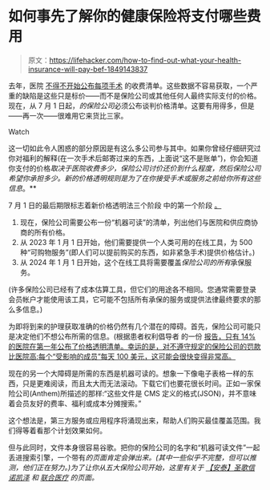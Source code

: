 # 如何事先了解你的健康保险将支付哪些费用

> 原文：<https://lifehacker.com/how-to-find-out-what-your-health-insurance-will-pay-bef-1849143837>

去年，医院 [不得不开始公布每项手术](https://lifehacker.com/how-to-find-what-a-hospital-actually-charges-1847585277) 的收费清单。这些数据不容易获取，一个严重的缺陷是这些只是标价——而不是保险公司或其他任何人最终实际支付的价格。现在，从 7 月 1 日起，*的保险公司*必须公布谈判价格清单。这要有用得多，但是——再一次——很难用它来货比三家。

Watch

这一切如此令人困惑的部分原因是有这么多公司参与其中。如果你曾经仔细研究过你对福利的解释(在一次手术后邮寄过来的东西，上面说“这不是账单”)，你会知道你支付的价格*取决于医院收费多少，保险公司讨价还价到什么程度，然后保险公司希望你承担多少。新的价格透明规则是为了在你接受手术或服务之前给你所有这些信息*。**

7 月 1 日的最后期限标志着新价格透明法三个阶段 中的第一个阶段 [。](https://www.cms.gov/healthplan-price-transparency/plans-and-issuers)

1.  现在，保险公司需要公布一份“机器可读”的清单，列出他们与医院和供应商协商的所有价格。
2.  从 2023 年 1 月 1 日开始，他们需要提供一个人类可用的在线工具，为 500 种“可购物服务”(即人们可以提前购买的东西，如非紧急手术)提供价格估计。)
3.  从 2024 年 1 月 1 日开始，这个在线工具将需要覆盖*保险公司的所有*承保服务。

(许多保险公司已经有了成本估算工具，但它们的用途各不相同。您通常需要登录会员帐户才能使用该工具，它可能不包括所有承保的服务或提供法律最终要求的那么多信息。)

为即将到来的护理获取准确的价格仍然有几个潜在的障碍。首先，保险公司可能只是决定他们不想公布所需的信息。(根据患者权利倡导者 的一份 [报告，只有 14%的医院在第一年公布了价格透明清单。幸运的是，对不遵守规定的保险公司的罚款比医院高:每个“受影响的成员”每天 100 美元，这可能会很快变得非常高。](https://www.patientrightsadvocate.org/semi-annual-compliance-report-2022)

现在的另一个大障碍是所需的东西是机器可读的。想象一下像电子表格一样的东西，只是更难阅读，而且太大而无法滚动。下载它们也要花很长时间。正如一家保险公司(Anthem)所描述的那样:“这些文件是 CMS 定义的格式(JSON)，并不意味着会员友好的费率、福利或成本分摊搜索。”

这个想法是，第三方服务或应用程序将涌现出来，帮助人们购买最佳覆盖范围。我们得等着看那个计划效果如何。

但与此同时，文件本身很容易谷歌。把你的保险公司的名字和“机器可读文件”一起丢进搜索引擎，一个带有*的页面肯定会弹出来。(其中一些似乎不完整，但可以推测，他们正在努力。)为了让你从五大保险公司开始，这里有关于 [【安泰】](https://health1.aetna.com/app/public/#/one/insurerCode=AETNACVS_I&brandCode=ALICSI/machine-readable-transparency-in-coverage?searchTerm=93639150&lock=true)[圣歌](https://www.anthem.com/ca/machine-readable-file/search)[信诺](https://www.cigna.com/legal/compliance/machine-readable-files)[凯泽](https://healthy.kaiserpermanente.org/front-door/machine-readable) 和 [联合医疗](https://transparency-in-coverage.uhc.com/) 的页面。*